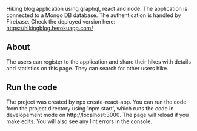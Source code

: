Hiking blog application using graphql, react and node. The application is connected to a Mongo DB database. The authentication is handled by Firebase. Check the deployed version here: https://hikingblog.herokuapp.com/

## About

The users can register to the application and share their hikes with details and statistics on this page. They can search for other users hike.

## Run the code

The project was created by npx create-react-app. You can run the code from the project directory using 'npm start', which runs the code in developement mode on http://localhost:3000. The page will reload if you make edits. You will also see any lint errors in the console.
